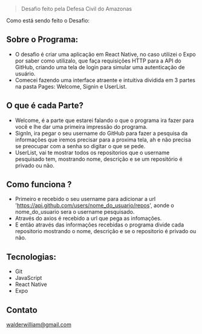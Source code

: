 >Desafio feito pela Defesa Civil do Amazonas

Como está sendo feito o Desafio:

## Sobre o Programa:

- O desafio é criar uma aplicação em React Native, no caso utilizei o Expo por saber como utilizalo, que faça requisições HTTP para a API do GitHub, criando uma tela de login para simular uma autenticação de usuário.
- Comecei fazendo uma interface atraente e intuitiva dividida em 3 partes na pasta Pages: Welcome, Signin e UserList.

## O que é cada Parte?
- Welcome, é a parte que estarei falando o que o programa ira fazer para você e lhe dar uma primeira impressão do programa.
- SignIn, ira pegar o seu username do GitHub para fazer a pesquisa da informações que iremos precisar para a proxima tela, ah e não precisa se preocupar com a senha so digitar o que se pede.
- UserList, vai te mostrar todos os repositorios que o username pesquisado tem, mostrando nome, descrição e se um repositório é privado ou não.

## Como funciona ?
- Primeiro e recebido o seu username para adicionar a url 'https://api.github.com/users/nome_do_usuario/repos', aonde o nome_do_usuario sera o username pesquisado.
- Através do axios é recebido a url que pega as infomações.
- E então através das informações recebidas o programa divide cada repositorio mostrando o nome, descrição e se o repositorio é privado ou não.

## Tecnologias:
- Git
- JavaScript
- React Native
- Expo

## Contato
walderwilliam@gmail.com
